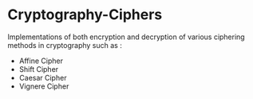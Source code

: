 # Cryptography-Ciphers

Implementations of both encryption and decryption of various ciphering methods in cryptography such as :
* Affine Cipher
* Shift Cipher
* Caesar Cipher
* Vignere Cipher
